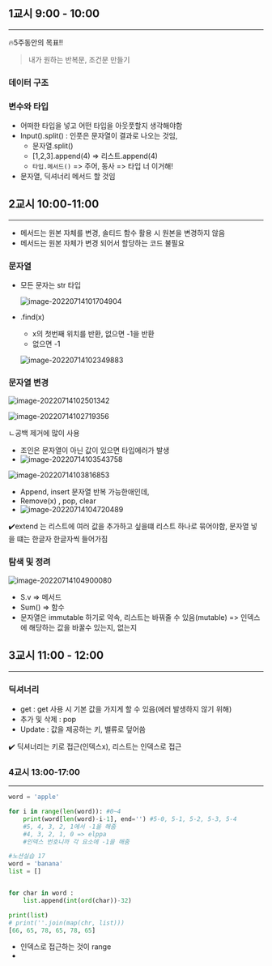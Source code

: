 ## 1교시 9:00 - 10:00 

---

🔥5주동안의 목표!! 

>  내가 원하는 반복문, 조건문 만들기  
>
> 

### 데이터 구조

### 변수와 타입

* 어떠한 타입을 넣고 어떤 타입을 아웃풋할지 생각해야함 
* Input().split() : 인풋은 문자열이 결과로 나오는 것임, 
  * 문자열.split()
  * [1,2,3].append(4) => 리스트.append(4)
  * `타입.메서드()`  => 주어, 동사 => 타입 너 이거해! 
* 문자열, 딕셔너리 메서드 할 것임



## 2교시 10:00-11:00

---



* 메서드는 원본 자체를 변경, 솔티드 함수 활용 시 원본을 변경하지 않음
* 메서드는 원본 자체가 변경 되어서 할당하는 코드 불필요



### 문자열

* 모든 문자는 str 타입

  ![image-20220714101704904](0714_pyrhon_4.assets/image-20220714101704904.png)

* .find(x)

  * x의 첫번째 위치를 반환, 없으면 -1을 반환
  * 없으면 -1

  ![image-20220714102349883](0714_pyrhon_4.assets/image-20220714102349883.png)



### 문자열 변경

![image-20220714102501342](0714_pyrhon_4.assets/image-20220714102501342.png)

![image-20220714102719356](0714_pyrhon_4.assets/image-20220714102719356.png)

ㄴ공백 제거에 많이 사용



* 조인은 문자열이 아닌 값이 있으면 타입에러가 발생
* ![image-20220714103543758](0714_pyrhon_4.assets/image-20220714103543758.png)

![image-20220714103816853](0714_pyrhon_4.assets/image-20220714103816853.png)



* Append, insert 문자열 반복 가능한애인데, 
* Remove(x) , pop, clear
* ![image-20220714104720489](0714_pyrhon_4.assets/image-20220714104720489.png)

✔️extend 는 리스트에 여러 값을 추가하고 싶을떄 리스트 하나로 묶어야함, 문자열 넣을 떄는 한글자 한글자씩 들어가짐

### 탐색 및 정려

![image-20220714104900080](0714_pyrhon_4.assets/image-20220714104900080.png)



* S.v => 메서드
* Sum() => 함수
* 문자열은 immutable 하기로 약속, 리스트는 바꿔줄 수 있음(mutable) => 인덱스에 해당하는 값을 바꿀수 있는지, 없는지



## 3교시 11:00 - 12:00

---

### 딕셔너리

* get : get 사용 시 기본 값을 가지게 할 수 있음(에러 발생하지 않기 위해)
* 추가 및 삭제 : pop 
* Update : 값을 제공하는 키, 밸류로 덮어씀

✔️ 딕셔너리는 키로 접근(인덱스x), 리스트는 인덱스로 접근



### 4교시 13:00-17:00

---

```python
word = 'apple'

for i in range(len(word)): #0~4
    print(word[len(word)-i-1], end='') #5-0, 5-1, 5-2, 5-3, 5-4
    #5, 4, 3, 2, 1에서 -1을 해줌
    #4, 3, 2, 1, 0 => elppa
    #인덱스 번호니까 각 요소에 -1을 해줌
```



```python
#노션실습 17
word = 'banana'
list = []


for char in word :
    list.append(int(ord(char))-32)

print(list)
# print(''.join(map(chr, list)))
[66, 65, 78, 65, 78, 65]
```





* 인덱스로 접근하는 것이 range
* 
